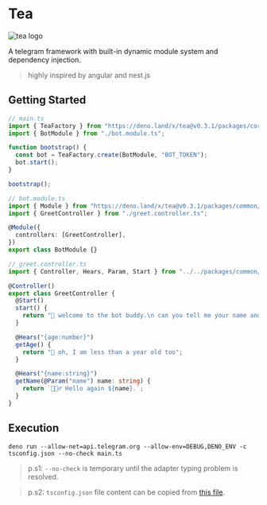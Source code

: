 # Tea

![tea logo](https://i.ibb.co/s6W8MwM/tea-small.png)

A telegram framework with built-in dynamic module system and dependency
injection.

> highly inspired by angular and nest.js

## Getting Started

```typescript
// main.ts
import { TeaFactory } from "https://deno.land/x/tea@v0.3.1/packages/core/mod.ts";
import { BotModule } from "./bot.module.ts";

function bootstrap() {
  const bot = TeaFactory.create(BotModule, "BOT_TOKEN");
  bot.start();
}

bootstrap();
```

```typescript
// bot.module.ts
import { Module } from "https://deno.land/x/tea@v0.3.1/packages/common/mod.ts";
import { GreetController } from "./greet.controller.ts";

@Module({
  controllers: [GreetController],
})
export class BotModule {}
```

```typescript
// greet.controller.ts
import { Controller, Hears, Param, Start } from "../../packages/common/mod.ts";

@Controller()
export class GreetController {
  @Start()
  start() {
    return "🥳 welcome to the bot buddy.\n can you tell me your name and age ?";
  }

  @Hears("{age:number}")
  getAge() {
    return "🤖 oh, I am less than a year old too";
  }

  @Hears("{name:string}")
  getName(@Param("name") name: string) {
    return `💁🏻‍♂️ Hello again ${name}.`;
  }
}
```

## Execution

```shell
deno run --allow-net=api.telegram.org --allow-env=DEBUG,DENO_ENV -c tsconfig.json --no-check main.ts
```

> p.s1: `--no-check` is temporary until the adapter typing problem is resolved.

> p.s2: `tsconfig.json` file content can be copied from
> [this file](https://github.com/irandeno/tea/blob/main/tsconfig.json).
